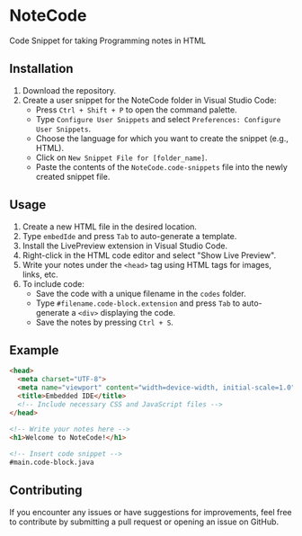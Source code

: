 # NoteCode

Code Snippet for taking Programming notes in HTML

## Installation

1. Download the repository.
2. Create a user snippet for the NoteCode folder in Visual Studio Code:
   - Press `Ctrl + Shift + P` to open the command palette.
   - Type `Configure User Snippets` and select `Preferences: Configure User Snippets`.
   - Choose the language for which you want to create the snippet (e.g., HTML).
   - Click on `New Snippet File for [folder_name]`.
   - Paste the contents of the `NoteCode.code-snippets` file into the newly created snippet file.
   
## Usage

1. Create a new HTML file in the desired location.
2. Type `embedIde` and press `Tab` to auto-generate a template.
3. Install the LivePreview extension in Visual Studio Code.
4. Right-click in the HTML code editor and select "Show Live Preview".
5. Write your notes under the `<head>` tag using HTML tags for images, links, etc.
6. To include code:
   - Save the code with a unique filename in the `codes` folder.
   - Type `#filename.code-block.extension` and press `Tab` to auto-generate a `<div>` displaying the code.
   - Save the notes by pressing `Ctrl + S`.

## Example

```html
<head>
  <meta charset="UTF-8">
  <meta name="viewport" content="width=device-width, initial-scale=1.0">
  <title>Embedded IDE</title>
  <!-- Include necessary CSS and JavaScript files -->
</head>

<!-- Write your notes here -->
<h1>Welcome to NoteCode!</h1>
  
<!-- Insert code snippet -->
#main.code-block.java
```



## Contributing
If you encounter any issues or have suggestions for improvements, feel free to contribute by submitting a pull request or opening an issue on GitHub.


